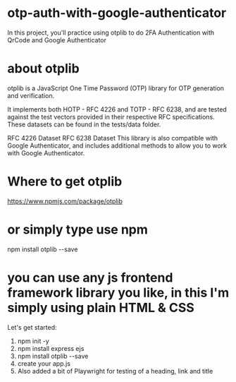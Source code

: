 # otp-auth-with-google-authenticator
In this project, you'll practice using otplib to do 2FA Authentication with QrCode and Google Authenticator

# about otplib
otplib is a JavaScript One Time Password (OTP) library for OTP generation and verification.

It implements both HOTP - RFC 4226 and TOTP - RFC 6238, and are tested against the test vectors provided in their respective RFC specifications. These datasets can be found in the tests/data folder.

RFC 4226 Dataset
RFC 6238 Dataset
This library is also compatible with Google Authenticator, and includes additional methods to allow you to work with Google Authenticator.

# Where to get otplib
https://www.npmjs.com/package/otplib

# or simply type use npm
npm install otplib --save

# you can use any js frontend framework library you like, in this I'm simply using plain HTML & CSS
Let's get started:
1. npm init -y
2. npm install express ejs
3. npm install otplib --save
4. create your app.js
5. Also added a bit of Playwright for testing of a heading, link and title